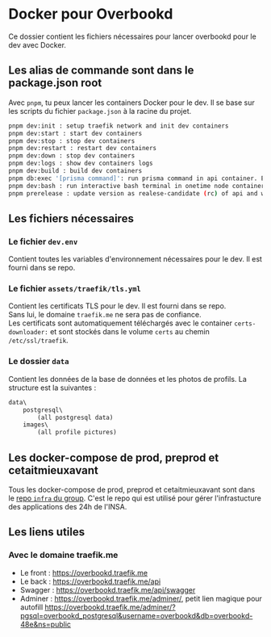 # Docker pour Overbookd

Ce dossier contient les fichiers nécessaires pour lancer overbookd pour le dev avec Docker.

## Les alias de commande sont dans le package.json root

Avec `pnpm`, tu peux lancer les containers Docker pour le dev. Il se base sur les scripts du fichier `package.json` à la racine du projet.

```bash
pnpm dev:init : setup traefik network and init dev containers
pnpm dev:start : start dev containers
pnpm dev:stop : stop dev containers
pnpm dev:restart : restart dev containers
pnpm dev:down : stop dev containers
pnpm dev:logs : show dev containers logs
pnpm dev:build : build dev containers
pnpm db:exec '[prisma command]': run prisma command in api container. Example: npm run db:exec 'prisma generate'
pnpm dev:bash : run interactive bash terminal in onetime node container. To install dependancies for example. Overbookd folder is mounted in /overbookd
pnpm prerelease : update version as realese-candidate (rc) of api and web
```

## Les fichiers nécessaires

### Le fichier `dev.env`

Contient toutes les variables d'environnement nécessaires pour le dev. Il est fourni dans se repo.  

### Le fichier `assets/traefik/tls.yml`

Contient les certificats TLS pour le dev. Il est fourni dans se repo.  
Sans lui, le domaine `traefik.me` ne sera pas de confiance.  
Les certificats sont automatiquement téléchargés avec le container `certs-downloader:` et sont stockés dans le volume `certs` au chemin `/etc/ssl/traefik`.  

### Le dossier `data`

Contient les données de la base de données et les photos de profils. La structure est la suivantes :

```txt
data\
    postgresql\
        (all postgresql data)
    images\
        (all profile pictures)
```

## Les docker-compose de prod, preprod et cetaitmieuxavant

Tous les docker-compose de prod, preprod et cetaitmieuxavant sont dans le [repo  `infra` du group](https://gitlab.com/24-heures-insa/infra). C'est le repo qui est utilisé pour gérer l'infrastucture des applications des 24h de l'INSA.

## Les liens utiles

### Avec le domaine traefik.me

- Le front : <https://overbookd.traefik.me>
- Le back : <https://overbookd.traefik.me/api>
- Swagger : <https://overbookd.traefik.me/api/swagger>
- Adminer : <https://overbookd.traefik.me/adminer/>, petit lien magique pour autofill <https://overbookd.traefik.me/adminer/?pgsql=overbookd_postgresql&username=overbookd&db=overbookd-48e&ns=public>
